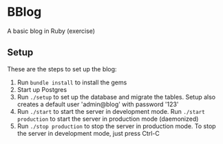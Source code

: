 # BBlog

A basic blog in Ruby (exercise)

## Setup

These are the steps to set up the blog:

1. Run `bundle install` to install the gems
2. Start up Postgres
3. Run `./setup` to set up the database and migrate the tables. Setup also creates a default user 'admin@blog' with password '123'
4. Run `./start` to start the server in development mode. Run `./start production` to start the server in production mode (daemonized)
5. Run `./stop production` to stop the server in production mode. To stop the server in development mode, just press Ctrl-C


